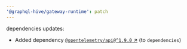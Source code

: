 ```yaml
---
'@graphql-hive/gateway-runtime': patch
---
```


dependencies updates: 

- Added dependency [`@opentelemetry/api@^1.9.0` ↗︎](https://www.npmjs.com/package/@opentelemetry/api/v/1.9.0) (to `dependencies`)
